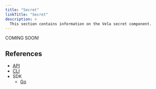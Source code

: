 ```yaml
---
title: "Secret"
linkTitle: "Secret"
description: >
  This section contains information on the Vela secret component.
---
```


COMING SOON!

## References

* [API](/docs/api/secret)
* [CLI](/docs/cli/secret)
* SDK
  * [Go](/docs/sdk/go/secret)
